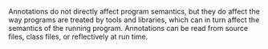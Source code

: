 Annotations do not directly affect program semantics, 
but they do affect the way programs are treated by tools and libraries, 
which can in turn affect the semantics of the running program. 
Annotations can be read from source files, class files, or reflectively at run time.
